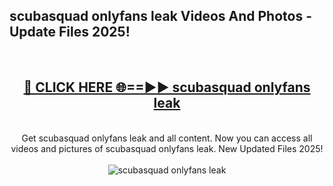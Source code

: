 <h2>scubasquad onlyfans leak Videos And Photos - Update Files 2025!</h2>
<br>
<div align="center">
<h2><a href="https://top-ai-tools.click/QrbHav" rel="nofollow">🔴 CLICK HERE 🌐==►► scubasquad onlyfans leak</a></h2>
<br>
Get scubasquad onlyfans leak and all content. Now you can access all videos and pictures of scubasquad onlyfans leak. New Updated Files 2025!
<br>
<br>
<a href="https://top-ai-tools.click/QrbHav" rel="nofollow" data-target="animated-image.originalLink"><img src="https://i.ibb.co.com/WyWwxjT/player-gif2.gif" alt="scubasquad onlyfans leak" style="max-width: 100%; display: inline-block;" data-target="animated-image.originalImage"></a>
</div>
<br>
